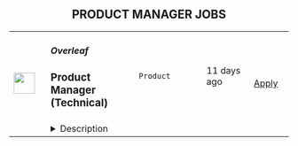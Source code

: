 <div align="center"><h2>PRODUCT MANAGER JOBS</h2></div><table><tr>
                <td width="100" height="100" rowspan="2">
                    <img src="https://wwr-pro.s3.amazonaws.com/logos/0083/6259/logo.gif" width="38px" height="auto">
                </td>
                <td width="300">
                    <h5>Overleaf</h5>
                    <h3> Product Manager (Technical)</h3>
                </td>
                <td width="300">
                    <code>Product</code>
                </td>
                <td width="200">
                <text>11 days ago</text>
                </td>
                <td width="100" rowspan="2">
                <a href="https://weworkremotely.com/listings/overleaf-product-manager-technical-2" align="right" target="_blank">Apply</a>
                </td>
            </tr>
            <tr>
                <td colspan="3">
                <details><summary>Description</summary>
                <img src="https://we-work-remotely.imgix.net/logos/0083/6259/logo.gif?ixlib=rails-4.0.0&w=50&h=50&dpr=2&fit=fill&auto=compress" />

<p>
  <strong>Headquarters:</strong> London, England, United Kingdom
    <br /><strong>URL:</strong> <a href="https://www.overleaf.com">https://www.overleaf.com</a>
</p>

<p><strong>About Us</strong></p>
<p>Overleaf is a scaleup and social enterprise that builds modern collaborative authoring tools for scientists — like Google Docs for Science. We make an online, real-time collaborative editor for papers, theses and other documents written in the LaTeX markup language.</p>
<p>We have over 11 million registered users from around the world, over 400,000 people use our platform each day and we host over 100 million user-created projects. Our company is growing and we are looking for a Product Manager to lead our discovery and development initiatives related to our product expansion, and beyond.</p>
<p>We've been recognised as one of the<a href="https://www.overleaf.com/blog/overleaf-recognized-as-one-of-the-uks-top-100-fastest-growing-businesses" class="external"> UK's top 100 fastest growing businesses</a> and included in the <a href="https://www.overleaf.com/blog/overleaf-makes-the-febe-growth-100-list" class="external">FEBE Growth 100 list</a>. We were <a href="https://www.overleaf.com/blog/overleaf-named-2020-saas-awards-winner" class="external"> Best SaaS for Nonprofits or Education</a> in the 2020 SaaS Awards Program, and a finalist in the <a href="https://www.overleaf.com/blog/overleaf-named-finalist-in-digital-leaders-impact-awards-2022" class="external">Digital Leaders Impact Awards 2022</a>. We're part of the<a href="https://www.digital-science.com/" class="external"> Digital Science</a> family of science, health and ed-tech companies.</p>
<p><strong>The Product Team</strong></p>
<p>We are an interdisciplinary team made of product managers, UX designers and data analysts. We are a growing team of 12, with most people joining in 2021. The team is small enough that everyone has a few hats to wear, but large enough that we have experts who can guide the rest of the team in their area, such as User Research, User Experience or Analytics. Some of us come from a teaching background, or marketing, engineering, QA and more disciplines, which gives the team its unique flavour. </p>
<p>Our team's mission is to <em>explore the future of Overleaf through data, design and research</em>.</p>
<p><strong>Your New Role</strong></p>
<p>We are looking to hire a Product Manager to lead our discovery and development initiatives related to our product expansion, and beyond (integrations, API, etc). You will take ownership of researching, understanding and delivering value to our users, enhancing their workflows for both our hosted SaaS and on-premises solutions. As part of a Product Trio (Product, UX, Engineering - plus others), you will map opportunities using product discovery methods and shape your own roadmap and KPIs. You will lead on projects related to your area of expertise from start to finish. This will usually involve: </p>
<p><strong>Understanding user needs:</strong></p>
<ul> <li>Carry out primary research to understand users and their pain points, identifying opportunities to address them.</li> <li>Nurture and grow our rich database of user insights, mining data as needed and present it to stakeholders in various contexts.</li> <li>Based on research insights, formulate hypotheses to be tested with a variety of qualitative and quantitative methods.</li> </ul>
<p><strong>Shaping and developing solutions:</strong></p>
<ul> <li>Shape a vision, define the problem and align the team with clear goals, objectives and user stories.</li> <li>Map and test assumptions with a variety of qualitative and quantitative methods.</li> <li>Distil existing user research data to support the team in making the right decisions.</li> <li>Work closely with UX designers, data analysts and engineers throughout the release process, from shaping to building, testing and releasing.</li> <li>Clearly define measures of success for A/B testing, balancing the need for accuracy with shipping value to users quickly.</li> <li>Recognise and celebrate success regularly when things go well, while fostering a growth mindset when things don't go so well.</li> <li>Lead and facilitate planning sessions with your team to prioritise work, often applying decision-making frameworks (e.g. RICE).</li> <li>Keep other stakeholders informed as progress is made, through regular demos, Show &amp; Tells and presentations.</li> </ul>
<p><strong>Understanding the Business:</strong> </p>
<ul> <li>Develop and manage a solid product roadmap for your core area.</li> <li>Map opportunities and manage input from your stakeholders to enhance our offering on an ongoing basis.</li> <li>Clearly communicate our roadmap and product changes in advance of their launch and help them manage communications to customers.</li> <li>Take part in customer onboarding sessions, webinars and/or sales negotiations and use these opportunities to conduct user research.</li> </ul>
<p><strong>Work closely with other departments to:</strong></p>
<ul> <li>Help them access and understand product information (e.g. releases for our On-Premises product, key features, product roadmap). </li> <li>Explain technical dependencies and how they may affect our roadmap.</li> <li>Help them access product data/metrics that can provide useful insights for their departments.</li> <li>Bring the user perspective in meetings and engage stakeholders with our continuous user research efforts and insights.</li> </ul>
<p><strong>Strategy and planning: </strong></p>
<ul> <li>You will input and contribute to the main product roadmap and take part in planning meetings on an ongoing basis. </li> <li>You will develop a set of strategic goals and KPIs for your core area on an annual basis, updating stakeholders on progress throughout the year.</li> </ul>
<p><br></p>
<p>As part of the Product team at Overleaf, you will be helping to make Overleaf the go-to place for scientific writing.</p>
<p><strong>How We Hire</strong></p>
<p>The stages in our hiring process are typically:</p>
<ol> <li>We will aim to update you on the status of your application within 10 working days from when we receive it.</li> <li>We'll schedule a 30-minute call for a discussion with 2 members of the team to discuss the role and your experience, to see if they look like a good fit.</li> <li>We'll schedule a more in-depth interview with a product trio (PM, UX, Dev), which is typically 90 minutes, in which we also discuss a technical task sent in advance.</li> <li>The last stage will be to meet with our CTO &amp; Co-Founder plus another Product Manager so you get to know the team better.</li> <li>We'll make an offer. We usually interview in batches, so there may be a short delay while we interview other candidates, but we will keep you informed throughout the process.</li> </ol>
<p>If you have a deadline, please let us know in your application, and we will try to be accommodating.</p>
<p><strong>Requirements</strong></p>
<p>To do this job well you'll need to:</p>
<ul> <li> <strong>Have a user-centred mindset. </strong>You are eager to learn about pain points, needs and desires of users, identifying the best opportunities to develop a product that delights them.</li> <li> <strong>Be experienced in Product Management as a discipline.</strong>You can switch from engaging with stakeholders to resolving technical trade-offs with the Engineering team, always bringing the focus back on our long-term vision and delivering value to our users.</li> <li> <strong>Be technical. </strong>You are familiar with LaTeX or willing to learn about LaTeX and its use within academia and industry. You also understand the difference between a SaaS product and its on-premises counterpart, including their underpinning technologies, e.g. Docker.</li> <li> <strong>Be commercially minded.</strong> You have commercial experience within a B2C SaaS product and/or Enterprise. For example, you are able to read user research insights through a commercial lens, with a view to grow the business while shipping value to users.</li> <li>Be based in the UK, Europe (EU member state), Canada, or US</li> <li>Usually be available in our core hours, 2pm-5pm UK time</li> </ul>
<p><strong>Benefits</strong></p>
<ul> <li>Remote and flexible working.</li> <li>Salary up to £50-75k per year, depending on experience.</li> <li>You would join a small, dedicated and growing team.</li> <li>We organize company and team meetups several times a year for valuable face-to-face time.</li> <li>We'll provide a new Mac, PC or Linux laptop, along with a stipend for other equipment.</li> <li>We provide a training budget and allocate time for training; many of us choose to attend relevant industry conferences or buy training materials.</li> <li>We run regular<a href="https://www.overleaf.com/blog/overleafs-remote-hackathon-revisited-one-year" class="external"> remote hackathons</a> to keep learning and experimenting.</li> <li>We run a weekly internal seminar series with short talks from staff about their work or personal projects, new technologies and techniques.</li> <li>Additional benefits package varies by country. Please ask us.</li> </ul>
<p>We're an equal opportunity employer. All applicants will be considered for employment without attention to race, colour, religion, sex, sexual orientation, gender identity, national origin, veteran or disability status. Underrepresented groups often do not apply and we encourage them even if they do not meet all the requirements.</p>

<p><strong>To apply:</strong> <a href="https://weworkremotely.com/remote-jobs/overleaf-product-manager-technical-2">https://weworkremotely.com/remote-jobs/overleaf-product-manager-technical-2</a></p>

                </details>
                </td>
            </tr>,<tr>
                <td width="100" height="100" rowspan="2">
                    <img src="https://wwr-pro.s3.amazonaws.com/logos/0064/5762/logo.gif" width="38px" height="auto">
                </td>
                <td width="300">
                    <h5>WalletConnect</h5>
                    <h3> Product Manager - Cloud</h3>
                </td>
                <td width="300">
                    <code>Product</code>
                </td>
                <td width="200">
                <text>11 days ago</text>
                </td>
                <td width="100" rowspan="2">
                <a href="https://weworkremotely.com/remote-jobs/walletconnect-product-manager-cloud" align="right" target="_blank">Apply</a>
                </td>
            </tr>
            <tr>
                <td colspan="3">
                <details><summary>Description</summary>
                <img src="https://we-work-remotely.imgix.net/logos/0064/5762/logo.gif?ixlib=rails-4.0.0&w=50&h=50&dpr=2&fit=fill&auto=compress" />

<p>
  <strong>Headquarters:</strong> USA
    <br /><strong>URL:</strong> <a href="https://walletconnect.com">https://walletconnect.com</a>
</p>

<div>WalletConnect is the web3 communications protocol. We began with a single API, and are now building a suite of web3 SDK’s including Web3Modal, Web3Wallet, Web3Inbox, and more. We recently raised our $11M Series A from USV, 1kx, Coinbase and other leading investors, and are looking to grow.<br><br>To learn more about our plans to create a multi-API messaging network for web3, take a look at our presentation at <a href="https://www.youtube.com/watch?v=LeG6p6-1E30"><strong>EthCC</strong></a>.<br><br><strong>The Role<br></strong><br>
</div><div>We’re looking for a talented product manager to join our Cloud team and help onboard the next batch of web3 wallets and dapps to the WalletConnect protocol. This role is a hybrid product manager and customer success role where both technical and support skills are needed. You'll be working internally with our product, business and engineering teams and externally with wallets and dapps to ensure a seamless experience.<br><br><strong>Responsibilities:<br></strong><br>
</div><ul>
<li>Responsible for ecosystem usage and adoption of the WalletConnect Cloud (cloud.walletconnect.com)</li>
<li>Coordinate with our partners including Metamask, Uniswap, Rainbow, Trust Wallet, and OpenSea to ensure their Cloud experience is seamless</li>
<li>Manage and moderate the WalletConnect Explorer registries and submissions</li>
<li>Manage inbound integration requests across Github, Discord, Slack, and Telegram, then prioritize opportunities across a range of partners.</li>
<li>Triage and respond to Cloud issues reported and prioritize the product backlog, ensuring that the development team always has a clear understanding of what needs to be built</li>
<li>Ensure the success of existing and new integration partners to incorporate feedback, bug reports, or technical issues, and pass this on to product and engineering teams, improving the product iteration/improvement cycle.</li>
<li>Build out the processes to ensure that integration partners have consistently excellent customer experience.</li>
<li>Own the product requirements for cloud.walletconnect.com and explorer.walletconnect.com</li>
</ul><div>
<strong>Must have:<br></strong><br>
</div><ul>
<li>At least 2 years of experience at a tech company, having managed products, or as a software engineer, or worked in customer support or other tech-focused roles</li>
<li>Passion for web3</li>
<li>Hands-on experience using wallets and dapps. This position requires downloading and testing apps for quality and compatibility testing.</li>
<li>Excellent problem-solving and analytical skills to identify opportunities or understand and address potential technical and business issues</li>
<li>Experience managing client relationships</li>
<li>Excellent written, editing, speaking, and research skills</li>
</ul><div>
<br><br>
</div><div>
<strong>Nice to have:<br></strong><br>
</div><ul>
<li>Experience in product, or customer support roles</li>
<li>A proven ability to thrive in rapidly evolving high growth-startups</li>
<li>An understanding of product analytics and how to use it to drive decision making</li>
<li>QA experience</li>
<li>Crypto / Blockchain experience</li>
<li>Comfortable working remotely</li>
</ul><div><br></div><div>
<strong>What WalletConnect offers:<br></strong><br>
</div><ul>
<li>Fully remote position</li>
<li>Remote work allowance</li>
<li>Company equity</li>
<li>Token offering</li>
<li>Salary $60-80k USD</li>
</ul>

<p><strong>To apply:</strong> <a href="https://weworkremotely.com/remote-jobs/walletconnect-product-manager-cloud">https://weworkremotely.com/remote-jobs/walletconnect-product-manager-cloud</a></p>

                </details>
                </td>
            </tr>,<tr>
                <td width="100" height="100" rowspan="2">
                    <img src="https://wwr-pro.s3.amazonaws.com/logos/0071/4151/logo.gif" width="38px" height="auto">
                </td>
                <td width="300">
                    <h5>A.Team</h5>
                    <h3> Senior Independent Product Manager/Product Designer ($110-$190/hr)</h3>
                </td>
                <td width="300">
                    <code>Product</code>
                </td>
                <td width="200">
                <text>455 days ago</text>
                </td>
                <td width="100" rowspan="2">
                <a href="https://weworkremotely.com/remote-jobs/a-team-senior-independent-product-manager-product-designer-110-190-hr" align="right" target="_blank">Apply</a>
                </td>
            </tr>
            <tr>
                <td colspan="3">
                <details><summary>Description</summary>
                <img src="https://we-work-remotely.imgix.net/logos/0071/4151/logo.gif?ixlib=rails-4.0.0&w=50&h=50&dpr=2&fit=fill&auto=compress" />

<p>
  <strong>Headquarters:</strong> NYC, SF, and TLV
    <br /><strong>URL:</strong> <a href="https://build.a.team/wwrfastrackreferral">https://build.a.team/wwrfastrackreferral</a>
</p>

<div>
<a href="https://build.a.team/wwrproductmgrfasttrack">A·Team</a> is a VC-backed, stealth, application-only home on the internet for Senior Product Managers &amp; Product Designers (along with developers &amp; UX/UI folks) to team up with the best companies on their next big thing. <br><br>After talking with hundreds of independent engineers, designers, and product folks, we heard over and over that finding vetted, high-quality, consistent clients is hard, and projects are often too small to be rewarding. A·Team matches small teams of the most talented builders in the world with companies backed by a16z, YC, Softbank, General Catalyst, etc. on a contract basis for many of their most important initiatives. We quietly launched in May 2020, and have helped A·Teamers earn $11.4+ million since.<br><br>As part of A·Team, you can expect:</div><ul>
<li>
<strong>High-paying, meaningful client missions (where you'd lead Product) with the most audacious companies</strong> sent your way; generally $110-$190/hr, with vetted, fascinating clients doing work that matters. We're picky about who we partner with; new clients only come in via trusted referral. We've worked with Lyft, McGraw Hill, ClearCo, irl.com, the former CEO of Waze, the leading vaccine production software, several new unicorns we can't say here, and dozens of startups backed by a16z/YC/Softbank/etc.</li>
<li>
<strong>Work alongside friends old &amp; new: </strong>our niche is small/diverse product teams, since clients with larger budgets and higher-impact work tell us they want teams, not individuals. Of course, we keep friends together whenever we can.</li>
<li>
<strong>Full autonomy:</strong> say "no" to things that don't excite you. The most talented builders often juggle a few things at once, so there's never pressure to join an A·Team mission if you don't have the bandwidth. If we're no longer a fit, it's easy to leave or pause too. </li>
<li>
<strong>Small, curated, off-the-record gatherings:</strong> for conversations hard to have elsewhere. Long-term, we're creating micro-communities for the world's top builders to become friends around the things they care about.</li>
<li>
<strong>Keep 100% of what you earn: </strong>if you charge $130/hr, you get $130/hr. A·Team makes money by charging a small, flat, transparent platform fee on <em>top</em> of your rate.</li>
</ul><div>
<br><strong>How to apply:<br></strong>Go here: <a href="https://build.a.team/wwrproductmgrfasttrack">https://build.a.team/wwrproductmgrfasttrack</a> + mention WWR under how you heard about A·Team. No resume or cover letter needed; we respect your time so the application is short. We're also much more interested in seeing what you've made, and excited to chat more if there’s a fit.<br><strong><br>What you’ll do:</strong>
</div><ul>
<li>Once part of A.Team, you’ll regularly be invited to be the lead Product manager/designer for impactful missions that match your interests, which you can accept or decline. Take your pick from early-stage incubations with world-class founders, to fast-growing super-funded companies, to old-school non-tech incumbents looking to build as a tech giant would.</li>
<li>Missions usually involve building an ambitious piece of software from 0 to 1 as part of a small 3-4 person team. </li>
<li>You’ll be paid to scope it out, give the client options, guide strategy, and execute on the selected solution. Sometimes the client has a clear vision, sometimes not; which is why A.Team builders tend to be senior folks who can work together to find the right direction. </li>
</ul><div>
<br><strong>Who A</strong>·<strong>Team is for:</strong>
</div><ul>
<li>Senior Product Managers/Designers who left large companies and high-growth startups to pursue their craft with autonomy.</li>
<li>Those who prefer consistent contract work over a full-time role, who want to create a variety of new products alongside other top-tier builders.</li>
<li>The majority of A.Teamers spend most of their time doing independent work, but a sizeable percentage are either employed full-time (but testing out client work), bootstrapping a side project, or looking for their next big thing.</li>
</ul><div>
<br><strong>Who A</strong>·<strong>Team is </strong><strong><em>not</em></strong><strong> for:</strong>
</div><ul>
<li>People looking for small gigs.</li>
<li>Folks looking to build simple wordpress/wix/squarespace-style websites.</li>
<li>Those still early in their careers and recent university/bootcamp grads (at least not yet).</li>
</ul><div>
<br><strong>Our long-term vision:<br></strong><a href="https://build.a.team/wwrproductmgrfasttrack"><span>A·Team</span></a> is a new type of company for a new kind of independent software builders. We call them "unhirables": people who traditional companies couldn’t hire full-time even if they wanted to, but who want to do their most meaningful work with their favorite people in small, autonomous, distributed expert teams. </div><div>
<br>To help us secure amazing missions, we raised $5 million+ (not public, yet) from NFX, Village Global, and Box Group, along with the former CEO of Upwork, the founders of Fiverr and Lemonade, Apple's Global Head of Recruiting, YC Partner Aaron Harris, Wharton's Adam Grant, and Duke's Dan Ariely.</div>

<p><strong>To apply:</strong> <a href="https://weworkremotely.com/remote-jobs/a-team-senior-independent-product-manager-product-designer-110-190-hr">https://weworkremotely.com/remote-jobs/a-team-senior-independent-product-manager-product-designer-110-190-hr</a></p>

                </details>
                </td>
            </tr></table>